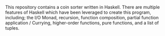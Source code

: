 This repository contains a coin sorter written in Haskell. There are multiple
features of Haskell which have been leveraged to create this program, including;
the I/O Monad, recursion, function composition, partial function application / Currying,
higher-order functions, pure functions, and a list of tuples.
